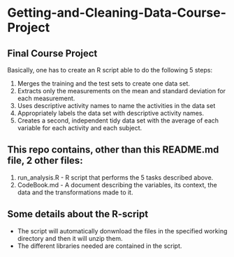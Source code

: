 # Getting-and-Cleaning-Data-Course-Project
## Final Course Project
Basically, one has to create an R script able to do the following 5 steps: 
1. Merges the training and the test sets to create one data set.
2. Extracts only the measurements on the mean and standard deviation for each measurement.
3. Uses descriptive activity names to name the activities in the data set
4. Appropriately labels the data set with descriptive activity names.
5. Creates a second, independent tidy data set with the average of each variable for each activity and each subject.

## This repo contains, other than this README.md file, 2 other files:
1. run_analysis.R - R script that performs the 5 tasks described above. 
2. CodeBook.md - A document describing the variables, its context, the data and the transformations made to it.

## Some details about the R-script
- The script will automatically donwnload the files in the specified working directory and then it will unzip them.
- The different libraries needed are contained in the script.

